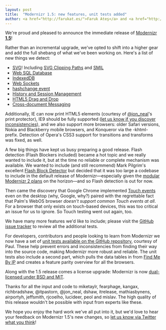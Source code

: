 ```yaml
---
layout: post
title:  "Modernizr 1.5: new features, unit tests added"
author: <a href="http://farukat.es/">Faruk Ateş</a> and <a href="http://paulirish.com/">Paul Irish</a>
---
```


We're proud and pleased to announce the immediate release of <a href="/">Modernizr **1.5**</a>!

Rather than an incremental upgrade, we've opted to shift into a higher gear and add the full shebang of what we've been working on. Here's a list of new things we detect:

 * <a target="_blank" href="http://www.w3.org/TR/SVG/">SVG</a>! Including <a target="_blank" href="http://www.w3.org/TR/SVG11/masking.html">SVG Clipping Paths</a> and <a target="_blank" href="http://www.w3.org/TR/REC-smil/">SMIL</a>
 * <a target="_blank" href="http://dev.w3.org/html5/webdatabase/">Web SQL Database</a>
 * <a href="http://www.w3.org/TR/IndexedDB/">IndexedDB</a>
 * <a target="_blank" href="http://dev.w3.org/html5/websockets/">Web Sockets</a>
 * <a target="_blank" href="http://dev.w3.org/html5/spec/history.html#event-hashchange">hashchange event</a>
 * <a target="_blank" href="http://www.w3.org/TR/2010/WD-html5-20100304/history.html">History and Session Management</a>
 * <a target="_blank" href="http://dev.w3.org/html5/spec/dnd.html#dnd">HTML5 Drag and Drop</a>
 * <a target="_blank" href="http://www.w3.org/TR/2010/WD-html5-20100304/comms.html#posting-messages">Cross-document Messaging</a>

 Additionally, IE can now print HTML5 elements (courtesy of <a target="_blank" href="http://twitter.com/jon_neal">@jon_neal</a>'s print protector), IE9 should be fully supported (<a target="_blank" href="http://twitter.com/?status=@Modernizr%20I%20found%20an%20IE9%20inconsistency">let us know if you discover inconsistencies</a>), and we also support more browsers: older Safari versions, Nokia and Blackberry mobile browsers, and Konqueror via the -khtml- prefix. Detection of Opera's CSS3 support for transitions and transforms was fixed, as well.

 A few big things have kept us busy preparing a good release. Flash detection (Flash Blockers included) became a hot topic and we really wanted to include it, but at the time no reliable or complete mechanism was available. We wanted to include (and still recommend) Mark Pilgrim's excellent <a target="_blank" href="https://github.com/patrickkettner/flashblockdetector">Flash Block Detector</a> but decided that it was too large a codebase to include in the default release of Modernizr&mdash;especially given the <a target="_blank" href="http://www.modernizr.com/news/updates-on-modernizr-front">modular Modernizr 2 plans</a> on the horizon&mdash;and so Flash detection is out for now.

 Then came the discovery that Google Chrome implemented <a target="_blank" href="http://www.quirksmode.org/mobile/tableTouch.html">Touch events</a> even on the desktop (why, Google, why?) paired with the regrettable fact that Palm's WebOS browser _doesn't support common Touch events at all_. For a browser that only exists on touch-based devices, this was too critical an issue for us to ignore. So Touch testing went out again, too.

We have many more features we'd like to include; please visit the <a href="http://github.com/Modernizr/Modernizr/issues/#list">GitHub issue tracker</a> to review all the additional tests.

For developers, contributors and people looking to learn from Modernizr we now have a set of <a target="_blank" href="http://github.com/Modernizr/Modernizr/tree/master/test/">unit tests available on the GitHub repository</a>, courtesy of Paul. These help prevent errors and inconsistencies from finding their way into the source code, making Modernizr more robust and reliable. The unit tests also include a second part, which pulls the data tables in from <a target="_blank" href="http://findmebyip.com/">Find Me By IP</a> and creates a feature parity overview for all the browsers.

Along with the 1.5 release comes a license upgrade: Modernizr is now <a href="/license/">dual-licensed under BSD and MIT</a>.

Thanks for all the input and code to miketaylr, fearphage, kangax, richbradshaw, @itpastorn, @jon_neal, dshaw, itrelease, mathiasbynens, airportyh, jeffsmith, rjcoelho, lucideer, peol and mislav. The high quality of this release wouldn't be possible with input from experts like these.

We hope you enjoy the hard work we've all put into it, but we'd love to hear your feedback on Modernizr 1.5's new changes, so <a target="_blank" href="http://twitter.com/?status=@Modernizr%20I%20think%20the%201.5%20release%20is%20%E2%80%A6%20">let us know via Twitter what you think</a>!
